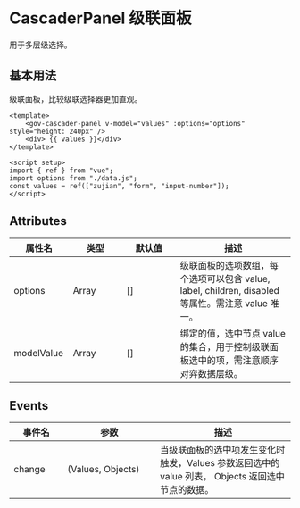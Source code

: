 <script setup>
import cascaderPanel from "./examples/cascader/cascader-panel.vue"
</script>

# CascaderPanel 级联面板

用于多层级选择。

## 基本用法

级联面板，比较级联选择器更加直观。

<cascaderPanel />

```vue
<template>
	<gov-cascader-panel v-model="values" :options="options" style="height: 240px" />
	<div> {{ values }}</div>
</template>

<script setup>
import { ref } from "vue";
import options from "./data.js";
const values = ref(["zujian", "form", "input-number"]);
</script>
```


## Attributes

<table style="width:100%; display:table;">
  <thead>
    <tr>
      <th width="90">属性名</th>
      <th width="80">类型</th>
      <th width="80">默认值</th>
      <th>描述</th>
    </tr>
  </thead>
  <tbody>
    <tr>
      <td>options</td>
      <td>Array</td>
      <td>[]</td>
      <td>级联面板的选项数组，每个选项可以包含 value, label, children, disabled 等属性。需注意 value 唯一。</td>
    </tr>
    <tr>
      <td>modelValue</td>
      <td>Array</td>
      <td>[]</td>
      <td>绑定的值，选中节点 value 的集合，用于控制级联面板选中的项，需注意顺序对弈数据层级。</td>
    </tr>
  </tbody>
</table>


## Events

<table style="width:100%; display:table;">
  <thead>
    <tr>
      <th width="80">事件名</th>
      <th width="150">参数</th>
      <th>描述</th>
    </tr>
  </thead>
  <tbody>
    <tr>
      <td>change</td>
      <td>(Values, Objects)</td>
      <td>当级联面板的选中项发生变化时触发，Values 参数返回选中的 value 列表， Objects 返回选中节点的数据。</td>
    </tr>
  </tbody>
</table>
